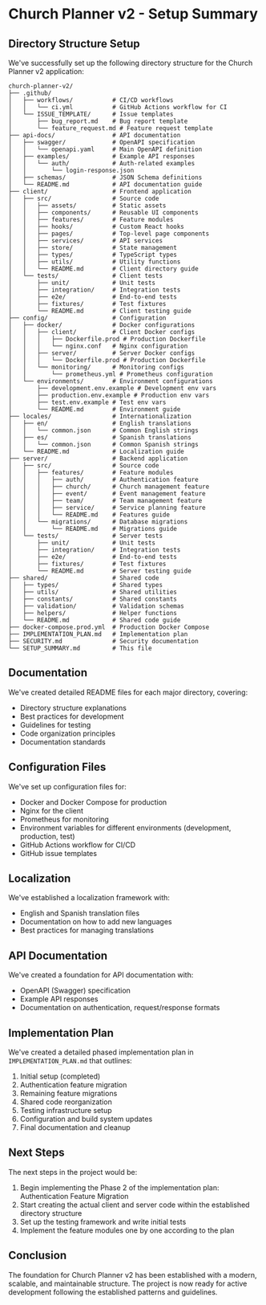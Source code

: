 # Church Planner v2 - Setup Summary

## Directory Structure Setup

We've successfully set up the following directory structure for the Church Planner v2 application:

```
church-planner-v2/
├── .github/
│   ├── workflows/           # CI/CD workflows
│   │   └── ci.yml           # GitHub Actions workflow for CI
│   └── ISSUE_TEMPLATE/      # Issue templates
│       ├── bug_report.md    # Bug report template
│       └── feature_request.md # Feature request template
├── api-docs/                # API documentation
│   ├── swagger/             # OpenAPI specification
│   │   └── openapi.yaml     # Main OpenAPI definition
│   ├── examples/            # Example API responses
│   │   └── auth/            # Auth-related examples
│   │       └── login-response.json
│   ├── schemas/             # JSON Schema definitions
│   └── README.md            # API documentation guide
├── client/                  # Frontend application
│   ├── src/                 # Source code
│   │   ├── assets/          # Static assets
│   │   ├── components/      # Reusable UI components
│   │   ├── features/        # Feature modules
│   │   ├── hooks/           # Custom React hooks
│   │   ├── pages/           # Top-level page components
│   │   ├── services/        # API services
│   │   ├── store/           # State management
│   │   ├── types/           # TypeScript types
│   │   ├── utils/           # Utility functions
│   │   └── README.md        # Client directory guide
│   └── tests/               # Client tests
│       ├── unit/            # Unit tests
│       ├── integration/     # Integration tests
│       ├── e2e/             # End-to-end tests
│       ├── fixtures/        # Test fixtures
│       └── README.md        # Client testing guide
├── config/                  # Configuration
│   ├── docker/              # Docker configurations
│   │   ├── client/          # Client Docker configs
│   │   │   ├── Dockerfile.prod # Production Dockerfile
│   │   │   └── nginx.conf   # Nginx configuration
│   │   ├── server/          # Server Docker configs
│   │   │   └── Dockerfile.prod # Production Dockerfile
│   │   └── monitoring/      # Monitoring configs
│   │       └── prometheus.yml # Prometheus configuration
│   └── environments/        # Environment configurations
│       ├── development.env.example # Development env vars
│       ├── production.env.example # Production env vars
│       ├── test.env.example # Test env vars
│       └── README.md        # Environment guide
├── locales/                 # Internationalization
│   ├── en/                  # English translations
│   │   └── common.json      # Common English strings
│   ├── es/                  # Spanish translations
│   │   └── common.json      # Common Spanish strings
│   └── README.md            # Localization guide
├── server/                  # Backend application
│   ├── src/                 # Source code
│   │   ├── features/        # Feature modules
│   │   │   ├── auth/        # Authentication feature
│   │   │   ├── church/      # Church management feature
│   │   │   ├── event/       # Event management feature
│   │   │   ├── team/        # Team management feature
│   │   │   ├── service/     # Service planning feature
│   │   │   └── README.md    # Features guide
│   │   └── migrations/      # Database migrations
│   │       └── README.md    # Migrations guide
│   └── tests/               # Server tests
│       ├── unit/            # Unit tests
│       ├── integration/     # Integration tests
│       ├── e2e/             # End-to-end tests
│       ├── fixtures/        # Test fixtures
│       └── README.md        # Server testing guide
├── shared/                  # Shared code
│   ├── types/               # Shared types
│   ├── utils/               # Shared utilities
│   ├── constants/           # Shared constants
│   ├── validation/          # Validation schemas
│   ├── helpers/             # Helper functions
│   └── README.md            # Shared code guide
├── docker-compose.prod.yml  # Production Docker Compose
├── IMPLEMENTATION_PLAN.md   # Implementation plan
├── SECURITY.md              # Security documentation
└── SETUP_SUMMARY.md         # This file
```

## Documentation

We've created detailed README files for each major directory, covering:

- Directory structure explanations
- Best practices for development
- Guidelines for testing
- Code organization principles
- Documentation standards

## Configuration Files

We've set up configuration files for:

- Docker and Docker Compose for production
- Nginx for the client
- Prometheus for monitoring
- Environment variables for different environments (development, production, test)
- GitHub Actions workflow for CI/CD
- GitHub issue templates

## Localization

We've established a localization framework with:

- English and Spanish translation files
- Documentation on how to add new languages
- Best practices for managing translations

## API Documentation

We've created a foundation for API documentation with:

- OpenAPI (Swagger) specification
- Example API responses
- Documentation on authentication, request/response formats

## Implementation Plan

We've created a detailed phased implementation plan in `IMPLEMENTATION_PLAN.md` that outlines:

1. Initial setup (completed)
2. Authentication feature migration
3. Remaining feature migrations
4. Shared code reorganization
5. Testing infrastructure setup
6. Configuration and build system updates
7. Final documentation and cleanup

## Next Steps

The next steps in the project would be:

1. Begin implementing the Phase 2 of the implementation plan: Authentication Feature Migration
2. Start creating the actual client and server code within the established directory structure
3. Set up the testing framework and write initial tests
4. Implement the feature modules one by one according to the plan

## Conclusion

The foundation for Church Planner v2 has been established with a modern, scalable, and maintainable structure. The project is now ready for active development following the established patterns and guidelines. 